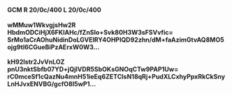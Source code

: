 #### GCM R 20/0c/400 L 20/0c/400
**wMMuw1WkvgjsHw2R**<br/>**HbdmODCiHjX6FKlAHc/fZnSlo+Svk80H3W3sFSVvfic=**<br/>**SrMo1aCrAOhuNidinDoLGVEIRY4OHPlQD92zhn/dM+faAzimGtvAQ8MO5ojg9tl6CGueBiPzAErxW0W3...**<br/><br/>
**kH92lstr2JvVnLOZ**<br/>**pnU3nktSbfb07YD+jQjlVDR5SbOKsGNOqCTw9PAP1Uw=**<br/>**rC0mceSf1cQazNu4mnH51ieEq6ZETClsN18qRj+PudXLCxhyPpxRkCkSnyLnHJvxENVBG/gcfO8l5wP1...**